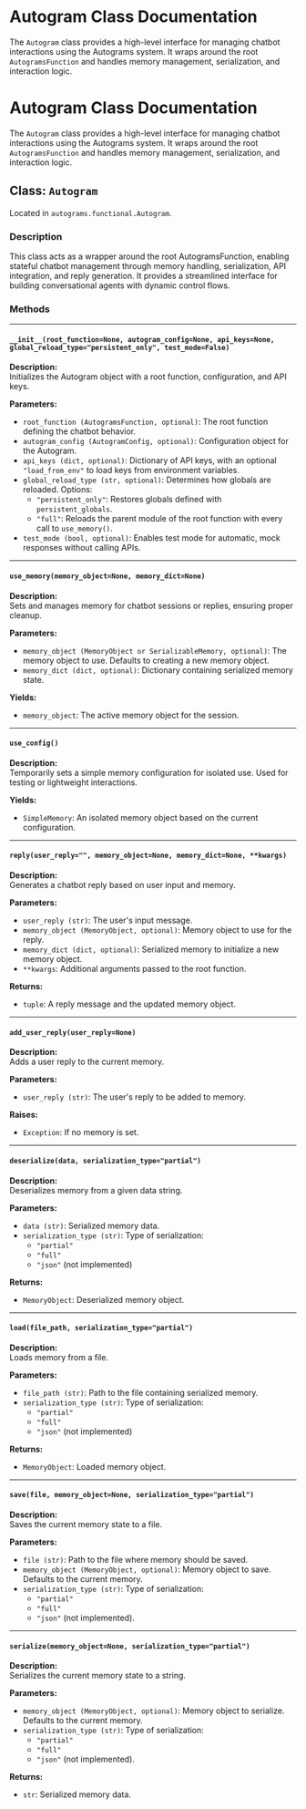 # Autogram Class Documentation

The `Autogram` class provides a high-level interface for managing chatbot interactions using the Autograms system. It wraps around the root `AutogramsFunction` and handles memory management, serialization, and interaction logic.
# Autogram Class Documentation

The `Autogram` class provides a high-level interface for managing chatbot interactions using the Autograms system. It wraps around the root `AutogramsFunction` and handles memory management, serialization, and interaction logic.

## Class: `Autogram`
Located in `autograms.functional.Autogram`.

### Description

This class acts as a wrapper around the root AutogramsFunction, enabling stateful chatbot management through memory handling, serialization, API integration, and reply generation. It provides a streamlined interface for building conversational agents with dynamic control flows.

### Methods

---

#### `__init__(root_function=None, autogram_config=None, api_keys=None, global_reload_type="persistent_only", test_mode=False)`

**Description:**  
Initializes the Autogram object with a root function, configuration, and API keys.

**Parameters:**  
- `root_function (AutogramsFunction, optional)`: The root function defining the chatbot behavior.
- `autogram_config (AutogramConfig, optional)`: Configuration object for the Autogram.
- `api_keys (dict, optional)`: Dictionary of API keys, with an optional `"load_from_env"` to load keys from environment variables.
- `global_reload_type (str, optional)`: Determines how globals are reloaded. Options:
  - `"persistent_only"`: Restores globals defined with `persistent_globals`.
  - `"full"`: Reloads the parent module of the root function with every call to `use_memory()`.
- `test_mode (bool, optional)`: Enables test mode for automatic, mock responses without calling APIs.

---

#### `use_memory(memory_object=None, memory_dict=None)`

**Description:**  
Sets and manages memory for chatbot sessions or replies, ensuring proper cleanup.

**Parameters:**  
- `memory_object (MemoryObject or SerializableMemory, optional)`: The memory object to use. Defaults to creating a new memory object.
- `memory_dict (dict, optional)`: Dictionary containing serialized memory state.

**Yields:**  
- `memory_object`: The active memory object for the session.

---

#### `use_config()`

**Description:**  
Temporarily sets a simple memory configuration for isolated use. Used for testing or lightweight interactions.

**Yields:**  
- `SimpleMemory`: An isolated memory object based on the current configuration.

---

#### `reply(user_reply="", memory_object=None, memory_dict=None, **kwargs)`

**Description:**  
Generates a chatbot reply based on user input and memory.

**Parameters:**  
- `user_reply (str)`: The user's input message.
- `memory_object (MemoryObject, optional)`: Memory object to use for the reply.
- `memory_dict (dict, optional)`: Serialized memory to initialize a new memory object.
- `**kwargs`: Additional arguments passed to the root function.

**Returns:**  
- `tuple`: A reply message and the updated memory object.

---

#### `add_user_reply(user_reply=None)`

**Description:**  
Adds a user reply to the current memory.

**Parameters:**  
- `user_reply (str)`: The user's reply to be added to memory.

**Raises:**  
- `Exception`: If no memory is set.

---

#### `deserialize(data, serialization_type="partial")`

**Description:**  
Deserializes memory from a given data string.

**Parameters:**  
- `data (str)`: Serialized memory data.
- `serialization_type (str)`: Type of serialization:
  - `"partial"`
  - `"full"`
  - `"json"` (not implemented)

**Returns:**  
- `MemoryObject`: Deserialized memory object.

---

#### `load(file_path, serialization_type="partial")`

**Description:**  
Loads memory from a file.

**Parameters:**  
- `file_path (str)`: Path to the file containing serialized memory.
- `serialization_type (str)`: Type of serialization:
  - `"partial"`
  - `"full"`
  - `"json"` (not implemented)

**Returns:**  
- `MemoryObject`: Loaded memory object.

---

#### `save(file, memory_object=None, serialization_type="partial")`

**Description:**  
Saves the current memory state to a file.

**Parameters:**  
- `file (str)`: Path to the file where memory should be saved.
- `memory_object (MemoryObject, optional)`: Memory object to save. Defaults to the current memory.
- `serialization_type (str)`: Type of serialization:
  - `"partial"`
  - `"full"`
  - `"json"` (not implemented).

---

#### `serialize(memory_object=None, serialization_type="partial")`

**Description:**  
Serializes the current memory state to a string.

**Parameters:**  
- `memory_object (MemoryObject, optional)`: Memory object to serialize. Defaults to the current memory.
- `serialization_type (str)`: Type of serialization:
  - `"partial"`
  - `"full"`
  - `"json"` (not implemented).

**Returns:**  
- `str`: Serialized memory data.
